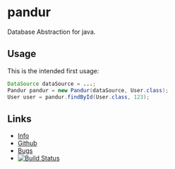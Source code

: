 pandur
======

Database Abstraction for java.

Usage
-----

This is the intended first usage:

``` java
DataSource dataSource = ...;
Pandur pandur = new Pandur(dataSource, User.class);
User user = pandur.findById(User.class, 123);
```

Links
-----

 - [Info](https://rynr.github.io/pandur/)
 - [Github](https://github.com/rynr/pandur)
 - [Bugs](https://github.com/rynr/pandur/issues)
 - [![Build Status](https://travis-ci.org/rynr/pandur.svg?branch=master)](https://travis-ci.org/rynr/pandur)



